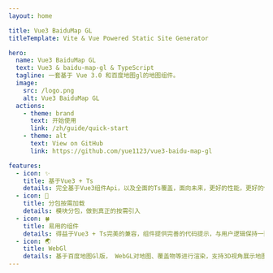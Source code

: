 ```yaml
---
layout: home

title: Vue3 BaiduMap GL
titleTemplate: Vite & Vue Powered Static Site Generator

hero:
  name: Vue3 BaiduMap GL
  text: Vue3 & baidu-map-gl & TypeScript
  tagline: 一套基于 Vue 3.0 和百度地图gl的地图组件。
  image:
    src: /logo.png
    alt: Vue3 BaiduMap GL
  actions:
    - theme: brand
      text: 开始使用
      link: /zh/guide/quick-start
    - theme: alt
      text: View on GitHub
      link: https://github.com/yue1123/vue3-baidu-map-gl

features:
  - icon: ✨
    title: 基于Vue3 + Ts
    details: 完全基于Vue3组件Api，以及全面的Ts覆盖，面向未来，更好的性能，更好的体验，更好的组件类型提示
  - icon: 🧩 
    title: 分包按需加载
    details: 模块分包，做到真正的按需引入
  - icon: 🍀
    title: 易用的组件
    details: 得益于Vue3 + Ts完美的兼容，组件提供完善的代码提示，与用户逻辑保持一致，将百度地图繁琐的Api精简，遵循用户习惯的语言和概念
  - icon: 🌏
    title: WebGl
    details: 基于百度地图Gl版， WebGL对地图、覆盖物等进行渲染，支持3D视角展示地图
---
```



<!-- ---
home: true
heroImage: /logo.png
heroText: Vue3 BaiduMap GL
actions:
  - text: 开始使用
    link: /zh/guide/quick-start
features:
  - title:  ✨ 基于Vue3 + Ts
    details: 
  - title: 
    details: 模块分包，做到真正的按需引入
  - title: 🍀 易用的组件
    details: 得益于Vue3 + Ts完美的兼容，组件提供完善的代码提示，与用户逻辑保持一致，将百度地图繁琐的Api精简，遵循用户习惯的语言和概念
  - title: WebGl
    details: 基于百度地图Gl版，WebGL对地图、覆盖物等进行渲染，支持3D视角展示地图
  - title: 
--- -->